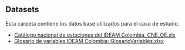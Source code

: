## Datasets

Esta carpeta contiene los datos base utilizados para el caso de estudio.

* [Catálogo nacional de estaciones del IDEAM Colombia. ](http://dhime.ideam.gov.co/atencionciudadano/)[CNE_OE.xls](http://bart.ideam.gov.co/cneideam/CNE_IDEAM.xls)
* [Glosario de variables IDEAM Colombia: GlosarioVariables.xlsx](http://dhime.ideam.gov.co/atencionciudadano/)


